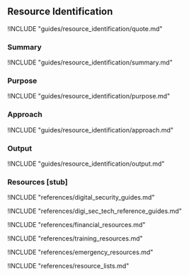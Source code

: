 ## Resource Identification

!INCLUDE "guides/resource_identification/quote.md"

### Summary

!INCLUDE "guides/resource_identification/summary.md"

### Purpose

!INCLUDE "guides/resource_identification/purpose.md"

### Approach

!INCLUDE "guides/resource_identification/approach.md"

### Output

!INCLUDE "guides/resource_identification/output.md"

### Resources [stub]

!INCLUDE "references/digital_security_guides.md"

!INCLUDE "references/digi_sec_tech_reference_guides.md"

!INCLUDE "references/financial_resources.md"

!INCLUDE "references/training_resources.md"

!INCLUDE "references/emergency_resources.md"

!INCLUDE "references/resource_lists.md"

